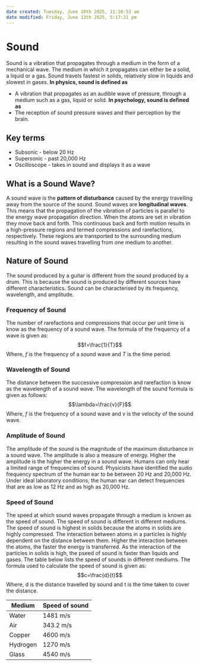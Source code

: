 ```yaml
---
date created: Tuesday, June 10th 2025, 11:16:53 am
date modified: Friday, June 13th 2025, 5:17:21 pm
---
```


# Sound
Sound is a vibration that propagates through a medium in the form of a mechanical wave. The medium in which it propagates can either be a solid, a liquid or a gas. Sound travels fastest in solids, relatively slow in liquids and slowest in gases.
**In physics, sound is defined as**
- A vibration that propagates as an audible wave of pressure, through a medium such as a gas, liquid or solid.
**In psychology, sound is defined as**
- The reception of sound pressure waves and their perception by the brain.
## Key terms
- Subsonic - below 20 Hz
- Supersonic - past 20,000 Hz
- Oscilloscope - takes in sound and displays it as a wave
## What is a Sound Wave?
A sound wave is the **pattern of disturbance** caused by the energy travelling away from the source of the sound. Sound waves are **longitudinal waves**. This means that the propagation of the vibration of particles is parallel to the energy wave propagation direction. When the atoms are set in vibration they move back and forth. This continuous back and forth motion results in a high-pressure regions and termed compressions and rarefactions, respectively. These regions are transported to the surrounding medium resulting in the sound waves travelling from one medium to another.
## Nature of Sound
The sound produced by a guitar is different from the sound produced by a drum. This is because the sound is produced by different sources have different characteristics. Sound can be characterised by its frequency, wavelength, and amplitude.
### Frequency of Sound
The number of rarefactions and compressions that occur per unit time is know as the frequency of a sound wave. The formula of the frequency of a wave is given as:
$$f=\frac{1}{T}$$
Where, $f$ is the frequency of a sound wave and $T$ is the time period.
### Wavelength of Sound
The distance between the successive compression and rarefaction is know as the wavelength of a sound wave. The wavelength of the sound formula is given as follows:
$$\lambda=\frac{v}{F}$$
Where, $f$ is the frequency of a sound wave and $v$ is the velocity of the sound wave.
### Amplitude of Sound
The amplitude of the sound is the magnitude of the maximum disturbance in a sound wave. The amplitude is also a measure of energy. Higher the amplitude is the higher the energy in a sound wave. Humans can only hear a limited range of frequencies of sound. Physicists have identified the audio frequency spectrum of the human ear to be between 20 Hz and 20,000 Hz. Under ideal laboratory conditions, the human ear can detect frequencies that are as low as 12 Hz and as high as 20,000 Hz.
### Speed of Sound
The speed at which sound waves propagate through a medium is known as the speed of sound. The speed of sound is different in different mediums. The speed of sound is highest in solids because the atoms in solids are highly compressed. The interaction between atoms in a particles is highly dependent on the distance between them. Higher the interaction between the atoms, the faster the energy is transferred. As the interaction of the particles in solids is high, the pseed of sound is faster than liquids and gases. The table below lists the speed of sounds in different mediums. The formula used to calculate the speed of sound is given as:
$$c=\frac{d}{t}$$
Where, d is the distance travelled by sound and t is the time taken to cover the distance.

| Medium   | Speed of sound |
| -------- | -------------- |
| Water    | 1481 m/s       |
| Air      | 343.2 m/s      |
| Copper   | 4600 m/s       |
| Hydrogen | 1270 m/s       |
| Glass    | 4540 m/s       |
